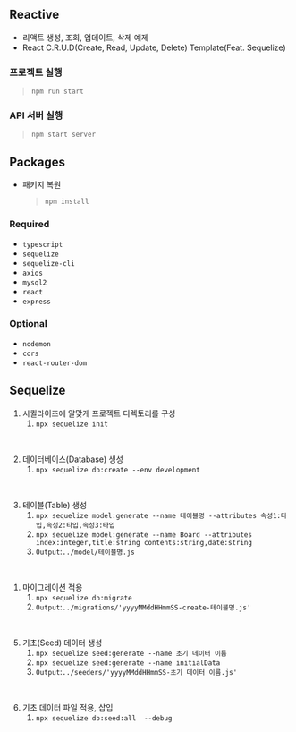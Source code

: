 ## Reactive
* 리액트 생성, 조회, 업데이트, 삭제 예제
* React C.R.U.D(Create, Read, Update, Delete) Template(Feat. Sequelize)

### 프로젝트 실행
> `npm run start`

### API 서버 실행
> `npm start server`

## Packages
* 패키지 복원
  >`npm install`


### Required

* `typescript`
* `sequelize`
* `sequelize-cli`
* `axios`
* `mysql2`
* `react`
* `express`

### Optional

* `nodemon`
* `cors`
* `react-router-dom`

## Sequelize

1. 시퀼라이즈에 알맞게 프로젝트 디렉토리를 구성
   1. `npx sequelize init`
<br>

2. 데이터베이스(Database) 생성
   1. `npx sequelize db:create --env development`
<br>

3. 테이블(Table) 생성
   1.  `npx sequelize model:generate --name 테이블명 --attributes 속성1:타입,속성2:타입,속성3:타입`
   2.  `npx sequelize model:generate --name Board --attributes index:integer,title:string contents:string,date:string`
   3. `Output`:`../model/테이블명.js`
<br>

1. 마이그레이션 적용
   1. `npx sequelize db:migrate`
   2. `Output`:`../migrations/'yyyyMMddHHmmSS-create-테이블명.js'`
 <br>
 
5. 기초(Seed) 데이터 생성
   1. `npx sequelize seed:generate --name 초기 데이터 이름`
   2. `npx sequelize seed:generate --name initialData`
   3. `Output`:`../seeders/'yyyyMMddHHmmSS-초기 데이터 이름.js'`
<br>

6. 기초 데이터 파일 적용, 삽입
   1. `npx sequelize db:seed:all  --debug`
